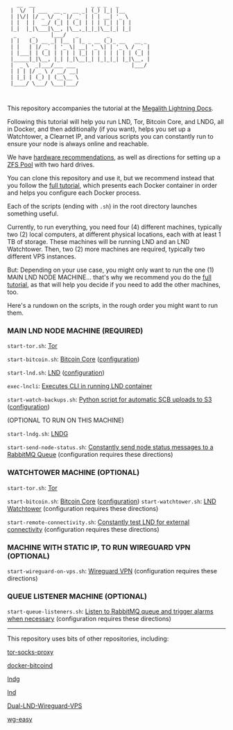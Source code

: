 ```
   __  __                  _ _ _   _           
 |  \/  | ___  __ _  __ _| (_) |_| |__        
 | |\/| |/ _ \/ _` |/ _` | | | __| '_ \       
 | |  | |  __/ (_| | (_| | | | |_| | | |      
 |_|  |_|\___|\__, |\__,_|_|_|\__|_| |_|      
  _     _     |___/   _         _             
 | |   (_) __ _| |__ | |_ _ __ (_)_ __   __ _ 
 | |   | |/ _` | '_ \| __| '_ \| | '_ \ / _` |
 | |___| | (_| | | | | |_| | | | | | | | (_| |
 |_____|_|\__, |_| |_|\__|_| |_|_|_| |_|\__, |
 |  _ \  _|___/___ ___                  |___/ 
 | | | |/ _ \ / __/ __|                       
 | |_| | (_) | (__\__ \                       
 |____/ \___/ \___|___/                       
                                                                        
                                                    
```

This repository accompanies the tutorial at the [Megalith Lightning Docs](https://docs.megalithic.me).

Following this tutorial will help you run LND, Tor, Bitcoin Core, and LNDG, all in Docker, and then additionally (if you want), helps you set up a Watchtower, a Clearnet IP, and various scripts you can constantly run to ensure your node is always online and reachable.

We have [hardware recommendations](https://docs.megalithic.me/set-up-a-lightning-node/choosing-hardware), as well as directions for setting up a [ZFS Pool](https://docs.megalithic.me/set-up-a-lightning-node/zfs-pool) with two hard drives.

You can clone this repository and use it, but we recommend instead that you follow the  [full tutorial](https://docs.megalithic.me/category/should-i-run-a-lightning-node), which presents each Docker container in order and helps you configure each Docker process.

Each of the scripts (ending with `.sh`) in the root directory launches something useful.

Currently, to run everything, you need four (4) different machines, typically two (2) local computers, at different physical locations, each with at least 1 TB of storage. These machines  will be running LND and an LND Watchtower.  Then, two (2) more machines are required, typically two different VPS instances. 

But: Depending on your use case, you might only want to run the one (1) MAIN LND NODE MACHINE...  that's why we recommend you do the [full tutorial](https://docs.megalithic.me/category/should-i-run-a-lightning-node), as that will help you decide if you need to add the other machines, too.

Here's a rundown on the scripts, in the rough order you might want to run them.


### MAIN LND NODE MACHINE (REQUIRED)

`start-tor.sh`: [Tor](https://docs.megalithic.me/set-up-a-lightning-node/setup-tor-with-docker) 

`start-bitcoin.sh`: [Bitcoin Core](https://docs.megalithic.me/set-up-a-lightning-node/setup-tor-with-docker) ([configuration](https://docs.megalithic.me/set-up-a-lightning-node/setup-bitcoin-core-with-docker#make-the-bitcoind-configuration-file))

`start-lnd.sh`: [LND](https://docs.megalithic.me/set-up-a-lightning-node/setup-lnd-with-docker) ([configuration](https://docs.megalithic.me/set-up-a-lightning-node/setup-lnd-with-docker#make-the-lndconf-file))

`exec-lncli`: [Executes CLI in running LND container](https://docs.megalithic.me/set-up-a-lightning-node/setup-lnd-with-docker#lets-meet-our-script-which-provides-cli-access-in-the-running-lnd-container)

`start-watch-backups.sh`: [Python script for automatic SCB uploads to S3](https://docs.megalithic.me/set-up-a-lightning-node/disaster-recovery) ([configuration](https://docs.megalithic.me/set-up-a-lightning-node/disaster-recovery#save-information-about-your-aws-account-in-the-private-directory))



 (OPTIONAL TO RUN ON THIS MACHINE)

 `start-lndg.sh`: [LNDG](https://docs.megalithic.me/running-a-full-node/set-up-lndg-with-docker) 

`start-send-node-status.sh`: [Constantly send node status messages to a RabbitMQ Queue](https://docs.megalithic.me/the-gentlemans-guide-to-routing-nodes/alarms_rabbitmq_redis) (configuration requires these directions)

### WATCHTOWER MACHINE (OPTIONAL)

`start-tor.sh`: [Tor](https://docs.megalithic.me/set-up-a-lightning-node/setup-tor-with-docker) 

`start-bitcoin.sh`: [Bitcoin Core](https://docs.megalithic.me/set-up-a-lightning-node/setup-tor-with-docker) ([configuration](https://docs.megalithic.me/set-up-a-lightning-node/setup-bitcoin-core-with-docker#make-the-bitcoind-configuration-file))
`start-watchtower.sh`: [LND Watchtower](https://docs.megalithic.me/set-up-a-lightning-node/connect-to-a-watchtower#set-up-a-watchtower-the-hard-way) (configuration requires these directions)

`start-remote-connectivity.sh`: [Constantly test LND for external connectivity](https://docs.megalithic.me/the-gentlemans-guide-to-routing-nodes/alarms_rabbitmq_redis) (configuration requires these directions)


### MACHINE WITH STATIC IP, TO RUN WIREGUARD VPN  (OPTIONAL)
`start-wireguard-on-vps.sh`: [Wireguard VPN](https://docs.megalithic.me/the-gentlemans-guide-to-routing-nodes/gentlemans-networking-stack) (configuration requires these directions)

### QUEUE LISTENER MACHINE  (OPTIONAL)

`start-queue-listeners.sh`: [Listen to RabbitMQ queue and trigger alarms when necessary](https://docs.megalithic.me/the-gentlemans-guide-to-routing-nodes/alarms_rabbitmq_redis) (configuration requires these directions)

---









This repository uses bits of other repositories, including:

[tor-socks-proxy](https://github.com/PeterDaveHello/tor-socks-proxy/)

[docker-bitcoind](https://github.com/kylemanna/docker-bitcoind)

[lndg](https://github.com/cryptosharks131/lndg)

[lnd](https://github.com/lightningnetwork/lnd)

[Dual-LND-Wireguard-VPS](https://github.com/TrezorHannes/Dual-LND-Wireguard-VPS)

[wg-easy](https://github.com/wg-easy/wg-easy)